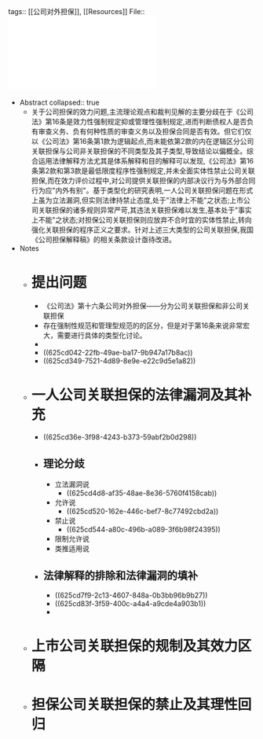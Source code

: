 tags:: [[公司对外担保]], [[Resources]]
File:: ![公司关联担保三大类型的效力解释_曾大鹏.pdf](../assets/公司关联担保三大类型的效力解释_曾大鹏_1650248692903_0.pdf)

- Abstract
  collapsed:: true
	- 关于公司担保的效力问题,主流理论观点和裁判见解的主要分歧在于《公司法》第16条是效力性强制规定抑或管理性强制规定,进而判断债权人是否负有审查义务、负有何种性质的审查义务以及担保合同是否有效。但它们仅以《公司法》第16条第1款为逻辑起点,而未能依第2款的内在逻辑区分公司关联担保与公司非关联担保的不同类型及其子类型,导致结论以偏概全。综合运用法律解释方法尤其是体系解释和目的解释可以发现,《公司法》第16条第2款和第3款是最低限度程序性强制规定,并未全面实体性禁止公司关联担保,而在效力评价过程中,对公司提供关联担保的内部决议行为与外部合同行为应"内外有别"。基于类型化的研究表明,一人公司关联担保问题在形式上虽为立法漏洞,但实则法律持禁止态度,处于"法律上不能"之状态;上市公司关联担保的诸多规则异常严苛,其违法关联担保难以发生,基本处于"事实上不能"之状态;对担保公司关联担保则应放弃不合时宜的实体性禁止,转向强化关联担保的程序正义之要求。针对上述三大类型的公司关联担保,我国《公司担保解释稿》的相关条款设计亟待改进。
- Notes
	- # 提出问题
		- 《公司法》第十六条公司对外担保——分为公司关联担保和非公司关联担保
		- 存在强制性规范和管理型规范的的区分，但是对于第16条来说非常宏大，需要进行具体的类型化讨论。
		-
		- ((625cd042-22fb-49ae-ba17-9b947a17b8ac))
		- ((625cd349-7521-4d89-8e9e-e22c9d5e1a82))
	- # 一人公司关联担保的法律漏洞及其补充
		- ((625cd36e-3f98-4243-b373-59abf2b0d298))
		- ## 理论分歧
			- 立法漏洞说
				- ((625cd4d8-af35-48ae-8e36-5760f4158cab))
			- 允许说
				- ((625cd520-162e-446c-bef7-8c77492cbd2a))
			- 禁止说
				- ((625cd544-a80c-496b-a089-3f6b98f24395))
			- 限制允许说
			- 类推适用说
		- ## 法律解释的排除和法律漏洞的填补
			- ((625cd7f9-2c13-4607-848a-0b3bb96b9b27))
			- ((625cd83f-3f59-400c-a4a4-a9cde4a903b1))
			-
	- # 上市公司关联担保的规制及其效力区隔
	- # 担保公司关联担保的禁止及其理性回归